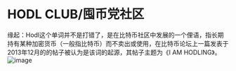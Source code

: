 # HODL CLUB/囤币党社区

缘起：Hodl这个单词并不是打错了，是在比特币社区中发展的一个俚语，指长期持有某种加密货币（一般指比特币）而不卖出或使用，在比特币论坛上一篇发表于2013年12月的的帖子被认为是该词的起源，其帖子主题为《I AM HODLING》。
![image](https://raw.githubusercontent.com/hodl-club/hodl-club/main/images/i_am_hodling.jpg)
